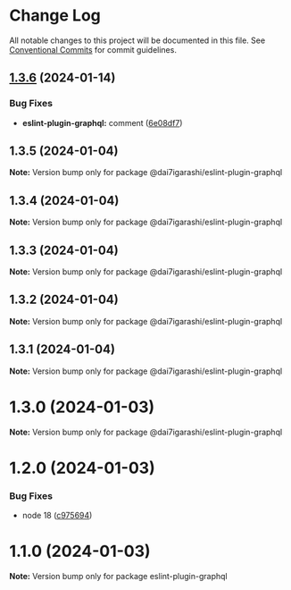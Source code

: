 # Change Log

All notable changes to this project will be documented in this file.
See [Conventional Commits](https://conventionalcommits.org) for commit guidelines.

## [1.3.6](https://github.com/Dai7Igarashi/monorepo_publish_sample/compare/@dai7igarashi/eslint-plugin-graphql@1.3.5...@dai7igarashi/eslint-plugin-graphql@1.3.6) (2024-01-14)


### Bug Fixes

* **eslint-plugin-graphql:** comment ([6e08df7](https://github.com/Dai7Igarashi/monorepo_publish_sample/commit/6e08df734d64f5ff905a68ff2a7b732860d182b2))





## 1.3.5 (2024-01-04)

**Note:** Version bump only for package @dai7igarashi/eslint-plugin-graphql





## 1.3.4 (2024-01-04)

**Note:** Version bump only for package @dai7igarashi/eslint-plugin-graphql





## 1.3.3 (2024-01-04)

**Note:** Version bump only for package @dai7igarashi/eslint-plugin-graphql





## 1.3.2 (2024-01-04)

**Note:** Version bump only for package @dai7igarashi/eslint-plugin-graphql





## 1.3.1 (2024-01-04)

**Note:** Version bump only for package @dai7igarashi/eslint-plugin-graphql





# 1.3.0 (2024-01-03)

**Note:** Version bump only for package @dai7igarashi/eslint-plugin-graphql





# 1.2.0 (2024-01-03)


### Bug Fixes

* node 18 ([c975694](https://github.com/Dai7Igarashi/monorepo_publish_sample/commit/c9756945fa0cae78787ff515d80013aaadafdd16))





# 1.1.0 (2024-01-03)

**Note:** Version bump only for package eslint-plugin-graphql
